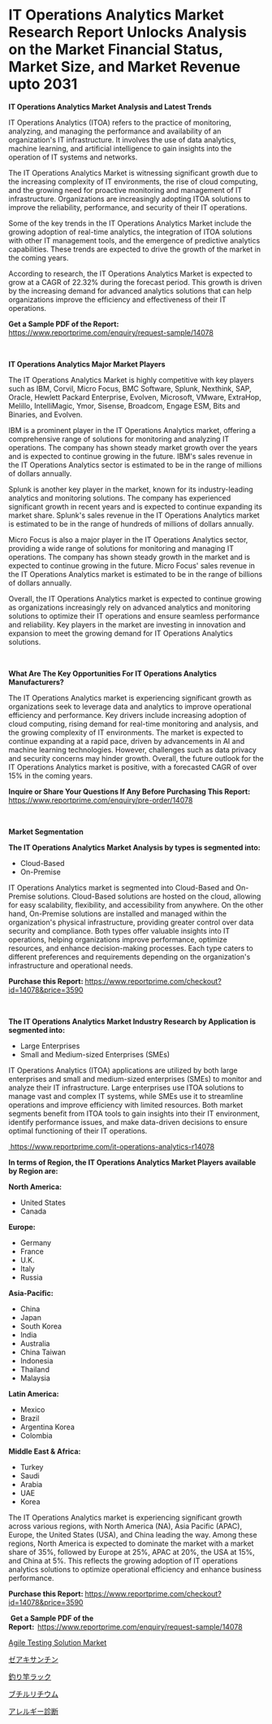 <p><h1>IT Operations Analytics Market Research Report Unlocks Analysis on the Market Financial Status, Market Size, and Market Revenue upto 2031</h1></p><p><strong>IT Operations Analytics Market Analysis and Latest Trends</strong></p>
<p><p>IT Operations Analytics (ITOA) refers to the practice of monitoring, analyzing, and managing the performance and availability of an organization's IT infrastructure. It involves the use of data analytics, machine learning, and artificial intelligence to gain insights into the operation of IT systems and networks.</p><p>The IT Operations Analytics Market is witnessing significant growth due to the increasing complexity of IT environments, the rise of cloud computing, and the growing need for proactive monitoring and management of IT infrastructure. Organizations are increasingly adopting ITOA solutions to improve the reliability, performance, and security of their IT operations.</p><p>Some of the key trends in the IT Operations Analytics Market include the growing adoption of real-time analytics, the integration of ITOA solutions with other IT management tools, and the emergence of predictive analytics capabilities. These trends are expected to drive the growth of the market in the coming years.</p><p>According to research, the IT Operations Analytics Market is expected to grow at a CAGR of 22.32% during the forecast period. This growth is driven by the increasing demand for advanced analytics solutions that can help organizations improve the efficiency and effectiveness of their IT operations.</p></p>
<p><strong>Get a Sample PDF of the Report:&nbsp;</strong> <a href="https://www.reportprime.com/enquiry/request-sample/14078">https://www.reportprime.com/enquiry/request-sample/14078</a></p>
<p>&nbsp;</p>
<p><strong>IT Operations Analytics Major Market Players</strong></p>
<p><p>The IT Operations Analytics Market is highly competitive with key players such as IBM, Corvil, Micro Focus, BMC Software, Splunk, Nexthink, SAP, Oracle, Hewlett Packard Enterprise, Evolven, Microsoft, VMware, ExtraHop, Melillo, IntelliMagic, Ymor, Sisense, Broadcom, Engage ESM, Bits and Binaries, and Evolven.</p><p>IBM is a prominent player in the IT Operations Analytics market, offering a comprehensive range of solutions for monitoring and analyzing IT operations. The company has shown steady market growth over the years and is expected to continue growing in the future. IBM's sales revenue in the IT Operations Analytics sector is estimated to be in the range of millions of dollars annually.</p><p>Splunk is another key player in the market, known for its industry-leading analytics and monitoring solutions. The company has experienced significant growth in recent years and is expected to continue expanding its market share. Splunk's sales revenue in the IT Operations Analytics market is estimated to be in the range of hundreds of millions of dollars annually.</p><p>Micro Focus is also a major player in the IT Operations Analytics sector, providing a wide range of solutions for monitoring and managing IT operations. The company has shown steady growth in the market and is expected to continue growing in the future. Micro Focus' sales revenue in the IT Operations Analytics market is estimated to be in the range of billions of dollars annually.</p><p>Overall, the IT Operations Analytics market is expected to continue growing as organizations increasingly rely on advanced analytics and monitoring solutions to optimize their IT operations and ensure seamless performance and reliability. Key players in the market are investing in innovation and expansion to meet the growing demand for IT Operations Analytics solutions.</p></p>
<p>&nbsp;</p>
<p><strong>What Are The Key Opportunities For IT Operations Analytics Manufacturers?</strong></p>
<p><p>The IT Operations Analytics market is experiencing significant growth as organizations seek to leverage data and analytics to improve operational efficiency and performance. Key drivers include increasing adoption of cloud computing, rising demand for real-time monitoring and analysis, and the growing complexity of IT environments. The market is expected to continue expanding at a rapid pace, driven by advancements in AI and machine learning technologies. However, challenges such as data privacy and security concerns may hinder growth. Overall, the future outlook for the IT Operations Analytics market is positive, with a forecasted CAGR of over 15% in the coming years.</p></p>
<p><strong>Inquire or Share Your Questions If Any Before Purchasing This Report:</strong> <a href="https://www.reportprime.com/enquiry/pre-order/14078">https://www.reportprime.com/enquiry/pre-order/14078</a></p>
<p>&nbsp;</p>
<p><strong>Market Segmentation</strong></p>
<p><strong>The IT Operations Analytics Market Analysis by types is segmented into:</strong></p>
<p><ul><li>Cloud-Based</li><li>On-Premise</li></ul></p>
<p><p>IT Operations Analytics market is segmented into Cloud-Based and On-Premise solutions. Cloud-Based solutions are hosted on the cloud, allowing for easy scalability, flexibility, and accessibility from anywhere. On the other hand, On-Premise solutions are installed and managed within the organization's physical infrastructure, providing greater control over data security and compliance. Both types offer valuable insights into IT operations, helping organizations improve performance, optimize resources, and enhance decision-making processes. Each type caters to different preferences and requirements depending on the organization's infrastructure and operational needs.</p></p>
<p><strong>Purchase this Report:&nbsp;</strong><a href="https://www.reportprime.com/checkout?id=14078&price=3590">https://www.reportprime.com/checkout?id=14078&price=3590</a></p>
<p>&nbsp;</p>
<p><strong>The IT Operations Analytics Market Industry Research by Application is segmented into:</strong></p>
<p><ul><li>Large Enterprises</li><li>Small and Medium-sized Enterprises (SMEs)</li></ul></p>
<p><p>IT Operations Analytics (ITOA) applications are utilized by both large enterprises and small and medium-sized enterprises (SMEs) to monitor and analyze their IT infrastructure. Large enterprises use ITOA solutions to manage vast and complex IT systems, while SMEs use it to streamline operations and improve efficiency with limited resources. Both market segments benefit from ITOA tools to gain insights into their IT environment, identify performance issues, and make data-driven decisions to ensure optimal functioning of their IT operations.</p></p>
<p><a href="https://www.reportprime.com/it-operations-analytics-r14078">&nbsp;https://www.reportprime.com/it-operations-analytics-r14078</a></p>
<p><strong>In terms of Region, the IT Operations Analytics Market Players available by Region are:</strong></p>
<p>
    <p> <strong> North America: </strong>
        <ul>
            <li>United States</li>
            <li>Canada</li>
        </ul>
        </p> 
    <p> <strong> Europe: </strong>
        <ul>
            <li>Germany</li>
            <li>France</li>
            <li>U.K.</li>
            <li>Italy</li>
            <li>Russia</li>
        </ul>
        </p> 
    <p> <strong> Asia-Pacific: </strong>
        <ul>
            <li>China</li>
            <li>Japan</li>
            <li>South Korea</li>
            <li>India</li>
            <li>Australia</li>
            <li>China Taiwan</li>
            <li>Indonesia</li>
            <li>Thailand</li>
            <li>Malaysia</li>
        </ul>
        </p> 
    <p> <strong> Latin America: </strong>
        <ul>
            <li>Mexico</li>
            <li>Brazil</li>
            <li>Argentina Korea</li>
            <li>Colombia</li>
        </ul>
        </p> 
    <p> <strong> Middle East & Africa: </strong>
        <ul>
            <li>Turkey</li>
            <li>Saudi</li>
            <li>Arabia</li>
            <li>UAE</li>
            <li>Korea</li>
        </ul>
    </p>
    </p>
<p><p>The IT Operations Analytics market is experiencing significant growth across various regions, with North America (NA), Asia Pacific (APAC), Europe, the United States (USA), and China leading the way. Among these regions, North America is expected to dominate the market with a market share of 35%, followed by Europe at 25%, APAC at 20%, the USA at 15%, and China at 5%. This reflects the growing adoption of IT operations analytics solutions to optimize operational efficiency and enhance business performance.</p></p>
<p><strong>Purchase this Report: </strong><a href="https://www.reportprime.com/checkout?id=14078&price=3590">https://www.reportprime.com/checkout?id=14078&price=3590</a></p>
<p>&nbsp;<strong>Get a Sample PDF of the Report:&nbsp;&nbsp;</strong><a href="https://www.reportprime.com/enquiry/request-sample/14078">https://www.reportprime.com/enquiry/request-sample/14078</a></p>
<p><strong></strong></p>
<p><p><a href="https://github.com/mbisetmhermsr/Market-Research-Report-List-2/blob/main/agile-testing-solution-market.md">Agile Testing Solution Market</a></p><p><a href="https://medium.com/@roachbrenda/%E3%82%BC%E3%82%A2%E3%82%AD%E3%82%B5%E3%83%B3%E3%83%81%E3%83%B3%E5%B8%82%E5%A0%B4%E3%83%A1%E3%83%88%E3%83%AA%E3%82%AF%E3%82%B9%E3%81%AE%E8%A7%A3%E8%AA%AD-%E5%B8%82%E5%A0%B4%E3%82%B7%E3%82%A7%E3%82%A2-%E3%83%88%E3%83%AC%E3%83%B3%E3%83%89-%E3%81%8A%E3%82%88%E3%81%B3%E6%88%90%E9%95%B7%E3%83%91%E3%82%BF%E3%83%BC%E3%83%B3-4f22c2f603d4">ゼアキサンチン</a></p><p><a href="https://medium.com/@abdulkoss2015/%E9%87%A3%E3%82%8A%E7%AB%BF%E3%83%A9%E3%83%83%E3%82%AF%E3%81%AE%E5%B8%82%E5%A0%B4%E3%83%AC%E3%83%9D%E3%83%BC%E3%83%88%E3%81%8C-%E3%81%93%E3%81%AE%E5%B8%82%E5%A0%B4%E3%81%AE%E6%9C%80%E6%96%B0%E3%81%AE%E3%83%88%E3%83%AC%E3%83%B3%E3%83%89%E3%82%84%E6%88%90%E9%95%B7%E3%81%AE%E6%A9%9F%E4%BC%9A%E3%82%92%E6%98%8E%E3%82%89%E3%81%8B%E3%81%AB%E3%81%97%E3%81%BE%E3%81%99-a802266d12ab">釣り竿ラック</a></p><p><a href="https://github.com/RodHoppe07/Market-Research-Report-List-1/blob/main/338009025061.md">ブチルリチウム</a></p><p><a href="https://github.com/laurenreichert/Market-Research-Report-List-1/blob/main/898847825060.md">アレルギー診断</a></p></p>